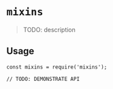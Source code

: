 # `mixins`

> TODO: description

## Usage

```
const mixins = require('mixins');

// TODO: DEMONSTRATE API
```
